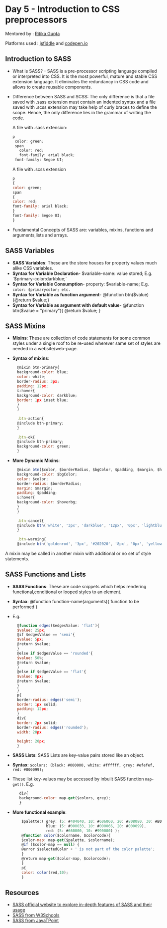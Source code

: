 # Day 5 - Introduction to CSS preprocessors

Mentored by : [Ritika Gupta](https://www.linkedin.com/in/gritika1906/)

Platforms used : [jsfiddle](https://jsfiddle.net/) and [codepen.io](https://codepen.io/collection/AQPkmq )

## Introduction to SASS

* What is SASS? - SASS is a pre-processor scripting language compiled or interpreted into CSS. It is the most powerful, mature and stable CSS extension language. It eliminates the redundancy in CSS code and allows to create reusable components.
* Difference between SASS and SCSS: The only difference is that a file saved with .sass extension must contain an indented syntax and a file saved with .scss extension may take help of curly braces to define the scope. Hence, the only difference lies in the grammar of writing the code.

    A file with .sass extension:
    ```javascript
    p
     color: green;
     span
       color: red;
       font-family: arial black;
     font-family: Segoe UI;
    ```
    
    A file with .scss extension
    ```javascript
    p
    {
    color: green;
    span
    {
    color: red;
    font-family: arial black;
    }
    font-family: Segoe UI;
    }
    ```
* Fundamental Concepts of SASS are: variables, mixins, functions and arguments,lists and arrays.

## SASS Variables

* **SASS Variables**: These are the store houses for property values much alike CSS variables.
* **Syntax for Variable Declaration**- $variable-name: value stored; E.g. `$primary-color:darkblue;`
* **Syntax for Variable Consumption**- property: $variable-name; E.g. `color: $primarycolor; etc.`
* **Syntax for Variable as function argument**- @function btn($value){@return $value;}
* **Syntax for Variable as argument with default value**- @function btn($value = "primary"){ @return $value; }

## SASS Mixins

* **Mixins**: These are collection of code statements for some common styles under a single roof to be re-used wherever same set of styles are needed in a website/web-page.

* **Syntax of mixins**:

    ```javascript
      @mixin btn-primary{
      background-color: blue;
      color: white;
      border-radius: 3px;
      padding: 12px;
      &:hover{
      background-color: darkblue;
      border: 1px inset blue;
      }
      }
      
      .btn-action{
      @include btn-primary;
      }
      
      .btn-ok{
      @include btn-primary;
      background-color: green;
      }
    ```
    
* **More Dynamic Mixins**:

    ```javascript
      @mixin btn($color, $borderRadius, $bgColor, $padding, $margin, $hoverbg){
      background-color: $bgColor;
      color: $color;
      border-radius: $borderRadius;
      margin: $margin;
      padding: $padding;
      &:hover{
      background-color: $hoverbg;
      }
      }
      
      .btn-cancel{
      @include btn('white', '3px', 'darkblue', '12px', '0px', 'lightblue');
      }
      
      .btn-warning{
      @include btn('goldenrod', '3px', '#202020', '8px', '0px', 'yellow'); }
    ```

A mixin may be called in another mixin with additional or no set of style statements.

## SASS Functions and Lists

* **SASS Functions**: These are code snippets which helps rendering functional,conditional or looped styles to an element.
* **Syntax**: @function function-name(arguments){ function to be performed }
* E.g.
  ```javascript
    @function edges($edgesValue: 'flat'){
    $value: 25px;
    @if $edgesValue == 'semi'{
    $value: 5px;
    @return $value;
    }
    @else if $edgesValue == 'rounded'{
    $value: 50%;
    @return $value;
    }
    @else if $edgesValue == 'flat'{
    $value: 0px;
    @return $value;
    }
    }
    p{
    border-radius: edges('semi');
    border: 1px solid;
    padding: 12px;
    }
    div{
    border: 2px solid;
    border-radius: edges('rounded');
    width: 20px

    height: 20px;
    }
   ```
   
* **SASS Lists**: SASS Lists are key-value pairs stored like an object.

* **Syntax**: `$colors: (black: #000000, white: #ffffff, grey: #efefef, red: #000099);`

* These list key-values may be accessed by inbuilt SASS function `map-get()`. E.g. 
  ```Javascript
     div{
     background-color: map-get($colors, grey);
     }
  ```

* **More functional example**:
  ```javascript
      $palette:( grey: (5: #404040, 10: #606060, 20: #808080, 30: #B0B0B0, 40: #D0D0D0), 
                 blue: (5: #000033, 10: #000066, 20: #000099), 
                 red: (5: #660000, 10: #990000) );
      @function color($colorname, $colorcode){
      $color-map: map-get($palette, $colorname);
      @if ($color-map == null) {
      @error $selectedColor + ' is not part of the color palette';
      }
      @return map-get($color-map, $colorcode);
      }
      p{
      color: color(red,10);
      }
   ```  

## Resources

* [SASS official website to explore in-depth features of SASS and their usage]( https://sass-lang.com/guide)
* [SASS from W3Schools]( https://www.w3schools.com/sass/)
* [SASS from JavaTPoint]( https://www.javatpoint.com/sass-tutorial)
